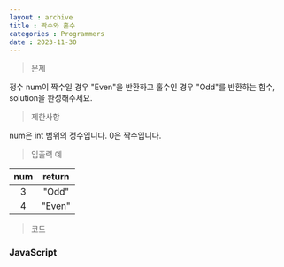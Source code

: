```yaml
---
layout : archive
title : 짝수와 홀수
categories : Programmers
date : 2023-11-30
---
```

> 문제<br>

정수 num이 짝수일 경우 "Even"을 반환하고 홀수인 경우 "Odd"를 반환하는 함수, solution을 완성해주세요.

> 제한사항<br>

num은 int 범위의 정수입니다.
0은 짝수입니다.

> 입출력 예<br>

|num|return|
|:--:|:--:|
|3|"Odd"|
|4|"Even"|

> 코드

### JavaScript

<script src="https://gist.github.com/kwontaehoon/3b56f2b7b886e1e9a2cde2db3d6a5199.js"></script>